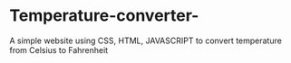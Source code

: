 # Temperature-converter-
A simple website using CSS, HTML, JAVASCRIPT to convert temperature from Celsius to Fahrenheit
